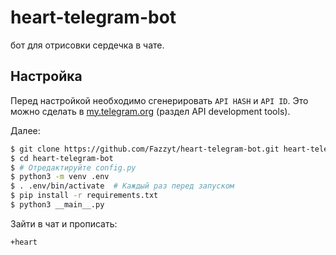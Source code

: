 # heart-telegram-bot
бот для отрисовки сердечка в чате.

## Настройка
Перед настройкой необходимо сгенерировать `API HASH` и `API ID`.
Это можно сделать в [my.telegram.org](https://my.telegram.org/) (раздел API development tools).

Далее:
```sh
$ git clone https://github.com/Fazzyt/heart-telegram-bot.git heart-telegram-bot
$ cd heart-telegram-bot
$ # Отредактируйте config.py
$ python3 -m venv .env
$ . .env/bin/activate  # Каждый раз перед запуском
$ pip install -r requirements.txt
$ python3 __main__.py
```

Зайти в чат и прописать:
```sh
+heart
```

